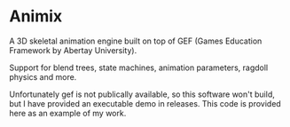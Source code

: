 # Animix

A 3D skeletal animation engine built on top of GEF (Games Education Framework by Abertay University).

Support for blend trees, state machines, animation parameters, ragdoll physics and more.

Unfortunately gef is not publically available, so this software won't build, but I have provided an executable demo in releases. This code is provided here as an example of my work.